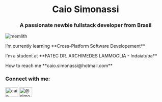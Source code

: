 <h1 align="center">Caio Simonassi</h1>
<h3 align="center">A passionate newbie fullstack developer from Brasil</h3>

<p align="left"> <img src="https://komarev.com/ghpvc/?username=memlith&label=Profile%20views&color=0e75b6&style=flat" alt="memlith" /> </p>

<p>I’m currently learning **Cross-Platform Software Developement**</p>
<p>I'm a student at **FATEC DR. ARCHIMEDES LAMMOGLIA - Indaiatuba**</p>
<p>How to reach me **caio.simonassi@hotmail.com**</p>

<h3 align="left">Connect with me:</h3>
<p align="left">
<a href="https://linkedin.com/in/caiosimonassi/" target="blank"><img align="center" src="https://raw.githubusercontent.com/rahuldkjain/github-profile-readme-generator/master/src/images/icons/Social/linked-in-alt.svg" alt="caio simonassi" height="30" width="40" /></a>
<a href="https://www.instagram.com/simonassicaio.jpg/" target="blank"><img align="center" src="https://raw.githubusercontent.com/rahuldkjain/github-profile-readme-generator/master/src/images/icons/Social/instagram.svg" alt="@simonassicaio.jpg" height="30" width="40" /></a>
</p>

